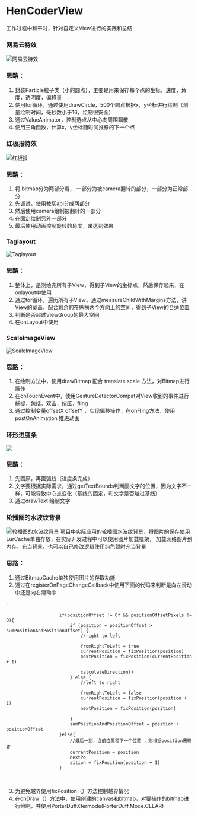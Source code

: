 # HenCoderView
工作过程中和平时，针对自定义View进行的实践和总结

### 网易云特效
![网易云特效](https://ftp.bmp.ovh/imgs/2020/11/794e1bec8869a26f.gif)

### 思路：
1. 封装Particle粒子类（小的圆点），主要是用来保存每个点的坐标，速度，角度，透明度，偏移量
2. 使用for循环，通过使用drawCircle，500个圆点根据x，y坐标进行绘制（测量绘制时间，毫秒数小于16，绘制很安全）
3. 通过ValueAnimator，控制选点从中心向周围飘散
4. 使用三角函数，计算x，y坐标随时间推移的下一个点


### 红板报特效
![红板报](https://ftp.bmp.ovh/imgs/2020/11/f81a25d05eea4d04.gif)
### 思路：
1. 将 bitmap分为两部分看， 一部分为被camera翻转的部分，一部分为正常部分
2. 先调试，使用裁切api分成两部分
3. 然后使用camera绘制被翻转的一部分
4. 在固定绘制另外一部分
5. 最后使用动画控制旋转的角度，来达到效果


### Taglayout
![Taglayout](https://ftp.bmp.ovh/imgs/2020/11/99b24a4f62fb1578.gif)
### 思路：
1. 整体上，是测绘完所有子View，得到子View的坐标点，然后保存起来，在onlayout中使用
2. 通过for循环，遍历所有子View，通过measureChildWithMargins方法，讲View的宽高，配合剩余的在纵横两个方向上的空间，得到子View的合适位置
3. 判断是否超过ViewGroup的最大空间
4. 在onLayout中使用


### ScaleImageView
![ScaleImageView](https://ftp.bmp.ovh/imgs/2020/11/e08163e6fa0f32ca.gif)
### 思路：
1. 在绘制方法中，使用drawBitmap 配合 translate  scale 方法，对Bitmap进行操作
2. 在onTouchEvent中，使用GestureDetectorCompat对View收到的事件进行捕捉，包括，双击，按压，fling
3. 通过控制变量offsetX offsetY ，实现偏移操作，在onFling方法，使用postOnAnimation 推进动画


### 环形进度条

![](https://ftp.bmp.ovh/imgs/2020/11/d518f5ad94529b68.gif)

### 思路：
1. 先画原，再画弧线（进度条完成）
2. 文字要根据实际需求，通过getTextBounds判断画文字的位置，因为文字不一样，可能导致中心点变化（基线的固定，和文字是否越过基线）
3. 通过drawText 绘制文字

### 轮播图的水波纹背景
![轮播图的水波纹背景](https://ftp.bmp.ovh/imgs/2020/11/3286b2d39b8cd13d.gif)
项目中实际应用的轮播图水波纹背景，将图片的保存使用LurCache单独存放，在实际开发过程中可以使用图片加载框架，
加载网络图片到内存，充当背景，也可以自己修改逻辑使用纯色暂时充当背景
### 思路：
1. 通过BitmapCache单独使用图片的存取功能
2. 通过在registerOnPageChangeCallback中使用下面的代码来判断是向左滑动中还是向右滑动中

·

                        if(positionOffset != 0f && positionOffsetPixels != 0){
                            if (position + positionOffset > sumPositionAndPositionOffset) {
                                //right to left
                            
                                fromRightToLeft = true
                                currentPosition = fixPosition(position)
                                nextPosition = fixPosition(currentPosition + 1)

                                calculateDirection()
                            } else {
                                //left to right
                              
                                fromRightToLeft = false
                                currentPosition = fixPosition(position + 1)
                                nextPosition = fixPosition(position)

                            }
                            sumPositionAndPositionOffset = position + positionOffset
                        }else{
                            //最后一刻，当前位置和下一个位置 ，则根据position来确定
                            currentPosition = position
                            nextPo
                            sition = fixPosition(position + 1)
                        }
·

3. 为避免越界使用fixPosition（）方法控制越界情况
4. 在onDraw（）方法中，使用创建的canvas和bitmap，对要操作的bitmap进行绘制，并使用PorterDuffXfermode(PorterDuff.Mode.CLEAR)




